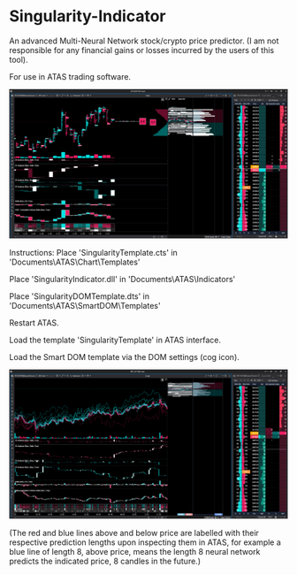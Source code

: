 # Singularity-Indicator
An advanced Multi-Neural Network stock/crypto price predictor. (I am not responsible for any financial gains or losses incurred by the users of this tool).

For use in ATAS trading software.

![Screenshot A](Screenshot1.png)

Instructions:
Place 'SingularityTemplate.cts' in 'Documents\ATAS\Chart\Templates'

Place 'SingularityIndicator.dll' in 'Documents\ATAS\Indicators'

Place 'SingularityDOMTemplate.dts' in 'Documents\ATAS\SmartDOM\Templates'

Restart ATAS.

Load the template 'SingularityTemplate' in ATAS interface.

Load the Smart DOM template via the DOM settings (cog icon).

![Screenshot_B](Screenshot2.png)

(The red and blue lines above and below price are labelled with their respective prediction lengths upon inspecting them in ATAS, for example a blue line of length 8, above price, means the length 8 neural network predicts the indicated price, 8 candles in the future.)
